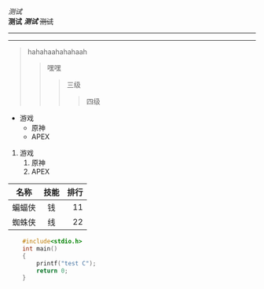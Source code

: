 *测试*<br>
  **测试**
  ***测试***
~~测试~~<br>
***
---
> hahahaahahahaah
>> 嘿嘿
>>> 三级
>>>> 四级

* 游戏
  * 原神
  * APEX

1. 游戏
   1. 原神
   2. APEX

名称|技能|排行
--|:--:|--:
蝙蝠侠|钱|11
蜘蛛侠|线|22

```C
	#include<stdio.h>
	int main()
	{
		printf("test C");
		return 0;
	}


```







